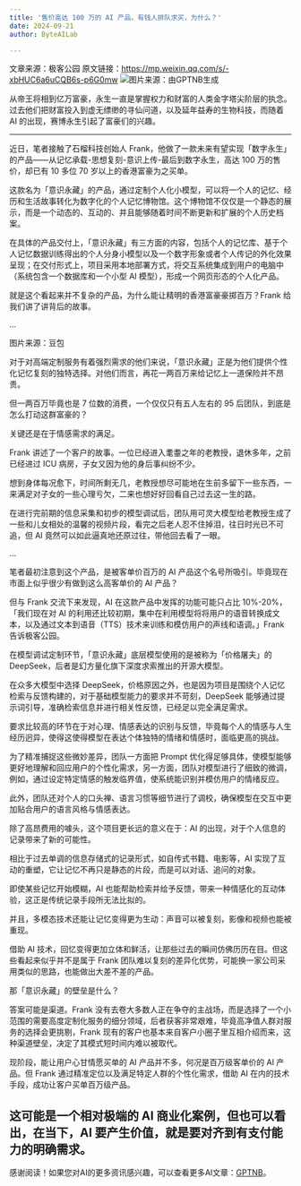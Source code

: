 ```yaml
---
title: '售价高达 100 万的 AI 产品，有钱人排队求买，为什么？'
date: 2024-09-21
author: ByteAILab

---
```


文章来源：极客公园
原文链接：https://mp.weixin.qq.com/s/-xbHUC6a6uCQB6s-p6G0mw
![图片来源：由GPTNB生成](http://www.jesonc.com/upload/8FD7B96F5E34993C64020C0DB54F4C00/1726811667745/lkhzF63NZFF6X9qVC9Sq7YeQKyj2.png)

从帝王将相到亿万富豪，永生一直是掌握权力和财富的人类金字塔尖阶层的执念。过去他们把财富投入到虚无缥缈的寻仙问道，以及延年益寿的生物科技，而随着 AI 的出现，赛博永生引起了富豪们的兴趣。

---


近日，笔者接触了石榴科技创始人 Frank，他做了一款未来有望实现「数字永生」的产品——从记忆承载-思想复刻-意识上传-最后到数字永生，高达 100 万的售价，却已有 10 多位 70 岁以上的香港富豪为之买单。

这款名为「意识永藏」的产品，通过定制个人化小模型，可以将一个人的记忆、经历和生活故事转化为数字化的个人记忆博物馆。这个博物馆不仅仅是一个静态的展示，而是一个动态的、互动的、并且能够随着时间不断更新和扩展的个人历史档案。

在具体的产品交付上，「意识永藏」有三方面的内容，包括个人的记忆库、基于个人记忆数据训练得出的个人分身小模型以及一个数字形象或者个人传记的外化效果呈现；在交付形式上，项目采用本地部署方式，将交互系统集成到用户的电脑中（系统包含一个数据库和一个小型 AI 模型），形成一个网页形态的个人化产品。

就是这个看起来并不复杂的产品，为什么能让精明的香港富豪豪掷百万？Frank 给我们讲了讲背后的故事。

...

图片来源：豆包

对于对高端定制服务有着强烈需求的他们来说，「意识永藏」正是为他们提供个性化记忆复刻的独特选择。对他们而言，再花一两百万来给记忆上一道保险并不昂贵。

但一两百万毕竟也是 7 位数的消费，一个仅仅只有五人左右的 95 后团队，到底是怎么打动这群富豪的？

关键还是在于情感需求的满足。

Frank 讲述了一个客户的故事。一位已经进入耄耋之年的老教授，退休多年，之前已经进过 ICU 病房，子女又因为他的身后事纠纷不少。

想到身体每况愈下，时间所剩无几，老教授想尽可能地在生前多留下一些东西，一来满足对子女的一些心理亏欠，二来也想好好回看自己过去这一生的路。

在进行完前期的信息采集和初步的模型调试后，团队用可灵大模型给老教授生成了一些和儿女相处的温馨的视频片段，看完之后老人忍不住掉泪，往日时光已不可追，但 AI 竟然可以如此逼真地还原过往，带他回去看了一眼。

...

笔者最初注意到这个产品，是被客单价百万的 AI 产品这个名号所吸引。毕竟现在市面上似乎很少有做到这么高客单价的 AI 产品？

但与 Frank 交流下来发现，AI 在这款产品中发挥的功能可能只占比 10%-20%，「我们现在对 AI 的利用还比较初期，集中在利用模型将将用户的语音转换成文本，以及通过文本到语音（TTS）技术来训练和模仿用户的声线和语调。」Frank 告诉极客公园。

在模型调试定制环节，「意识永藏」底层模型使用的是被称为「价格屠夫」的 DeepSeek，后者是幻方量化旗下深度求索推出的开源大模型。

在众多大模型中选择 DeepSeek，价格原因之外，也是因为项目是围绕个人记忆检索与反馈构建的，对于基础模型能力的要求并不苛刻，DeepSeek 能够通过提示词引导，准确检索信息并进行相关性反馈，已经足以完全满足需求。

要求比较高的环节在于对心理、情感表达的识别与反馈，毕竟每个人的情感与人生经历迥异，使得这使得模型在表达个体独特的情绪和情感时，面临更高的挑战。

为了精准捕捉这些微妙差异，团队一方面把 Prompt 优化得足够具体，使模型能够更好地理解和回应用户的个性化需求，另一方面，团队对模型进行了细致的微调，例如，通过设定特定情感的触发临界值，使系统能识别并模仿用户的情绪反应。

此外，团队还对个人的口头禅、语言习惯等细节进行了调校，确保模型在交互中更加贴合用户的语言风格与情感表达。

除了高昂费用的噱头，这个项目更长远的意义在于：AI 的出现，对于个人信息的记录带来了新的可能性。

相比于过去单调的信息存储式的记录形式，如自传式书籍、电影等，AI 实现了互动的重塑，它让记忆不再只是静态的片段，而是可以对话、追问的对象。

即使某些记忆开始模糊，AI 也能帮助检索并给予反馈，带来一种情感化的互动体验，这正是传统记录手段所无法比拟的。

并且，多模态技术还能让记忆变得更为生动：声音可以被复刻，影像和视频也能被重现。

借助 AI 技术，回忆变得更加立体和鲜活，让那些过去的瞬间仿佛历历在目。但这些看起来似乎并不是属于 Frank 团队难以复刻的差异化优势，可能换一家公司采用类似的思路，也能做出大差不差的产品。

那「意识永藏」的壁垒是什么？

答案可能是渠道。Frank 没有去卷大多数人正在争夺的主战场，而是选择了一个小范围的需要高度定制化服务的细分领域，后者获客非常艰难，毕竟高净值人群对服务的选择会更挑剔，Frank 现有的客户也基本来自客户小圈子里互相介绍而来，这种渠道壁垒，决定了其模式短时间内难以被取代。

现阶段，能让用户心甘情愿买单的 AI 产品并不多，何况是百万级客单价的 AI 产品。但 Frank 通过精准定位以及满足特定人群的个性化需求，借助 AI 在内的技术手段，成功让客户买单百万级产品。

这可能是一个相对极端的 AI 商业化案例，但也可以看出，在当下，AI 要产生价值，就是要对齐到有支付能力的明确需求。
---
感谢阅读！如果您对AI的更多资讯感兴趣，可以查看更多AI文章：[GPTNB](https://gptnb.com)。